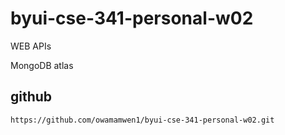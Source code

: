 # byui-cse-341-personal-w02

WEB APIs

MongoDB atlas

## github

```
https://github.com/owamamwen1/byui-cse-341-personal-w02.git
```
